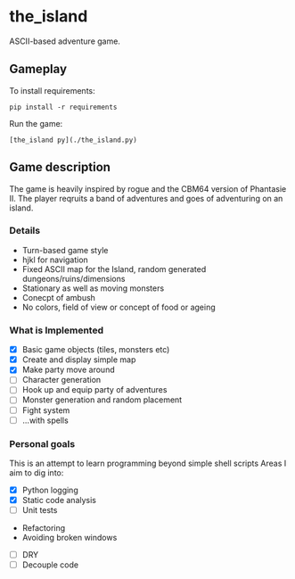 # the_island
ASCII-based adventure game.

## Gameplay
To install requirements:
```
pip install -r requirements
```
Run the game:
```
[the_island py](./the_island.py)
```

## Game description
The game is heavily inspired by rogue and the CBM64 version of Phantasie II.
The player reqruits a band of adventures and goes of adventuring on an island.

### Details
- Turn-based game style
- hjkl for navigation
- Fixed ASCII map for the Island, random generated dungeons/ruins/dimensions
- Stationary as well as moving monsters
- Conecpt of ambush
- No colors, field of view or concept of food or ageing


### What is Implemented
- [X] Basic game objects (tiles, monsters etc)
- [X] Create and display simple map
- [X] Make party move around
- [ ] Character generation
- [ ] Hook up and equip party of adventures
- [ ] Monster generation and random placement
- [ ] Fight system
- [ ] ...with spells

### Personal goals
This is an attempt to learn programming beyond simple shell scripts
Areas I aim to dig into:
- [X] Python logging
- [X] Static code analysis
- [ ] Unit tests
-  Refactoring
-  Avoiding broken windows
- [ ] DRY
- [ ] Decouple code
